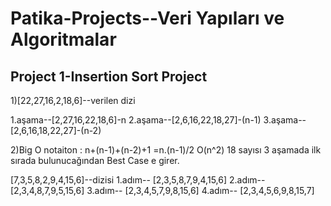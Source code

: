# Patika-Projects--Veri Yapıları ve Algoritmalar

## Project 1-Insertion Sort Project

 1)[22,27,16,2,18,6]--verilen dizi
 
 1.aşama--[2,27,16,22,18,6]-n
 2.aşama--[2,6,16,22,18,27]-(n-1)
 3.aşama--[2,6,16,18,22,27]-(n-2)
 
 2)Big O notaiton : n+(n-1)+(n-2)+1 =n.(n-1)/2 
 O(n^2)
 18 sayısı 3 aşamada ilk sırada bulunucağından Best Case e girer.
 
 [7,3,5,8,2,9,4,15,6]--dizisi
 1.adım-- [2,3,5,8,7,9,4,15,6]
 2.adım-- [2,3,4,8,7,9,5,15,6]
 3.adım-- [2,3,4,5,7,9,8,15,6]
 4.adım-- [2,3,4,5,6,9,8,15,7]
 



